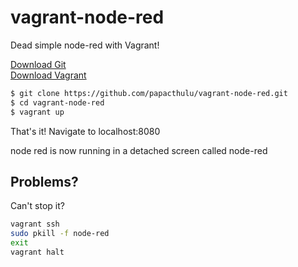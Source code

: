 # vagrant-node-red
Dead simple node-red with Vagrant!

[Download Git](https://git-scm.com/downloads)  
[Download Vagrant](https://www.vagrantup.com/)
  
```sh
$ git clone https://github.com/papacthulu/vagrant-node-red.git
$ cd vagrant-node-red
$ vagrant up
```

That's it! Navigate to localhost:8080

node red is now running in a detached screen called node-red

## Problems?

Can't stop it?
```sh
vagrant ssh
sudo pkill -f node-red
exit
vagrant halt
```
